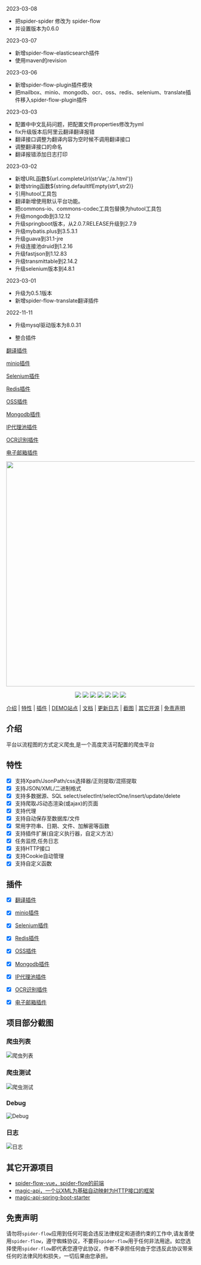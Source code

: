 2023-03-08
- 把spider-spider 修改为 spider-flow
- 并设置版本为0.6.0

2023-03-07
- 新增spider-flow-elasticsearch插件
- 使用maven的revision

2023-03-06
- 新增spider-flow-plugin插件模块
- 把mailbox、minio、mongodb、ocr、oss、redis、selenium、translate插件移入spider-flow-plugin插件


2023-03-03
- 配置中中文乱码问题，把配置文件properties修改为yml
- fix升级版本后阿里云翻译翻译报错
- 翻译接口调整为翻译内容为空时候不调用翻译接口
- 调整翻译接口的命名
- 翻译报错添加日志打印

2023-03-02
- 新增URL函数${url.completeUrl(strVar,'./a.html')}
- 新增string函数${string.defaultIfEmpty(str1,str2)}
- 引用hutool工具包
- 翻译新增使用默认平台功能。
- 把commons-io、commons-codec工具包替换为hutool工具包
- 升级mongodb到3.12.12
- 升级springboot版本，从2.0.7.RELEASE升级到2.7.9
- 升级mybatis.plus到3.5.3.1
- 升级guava到31.1-jre
- 升级连接池druid到1.2.16
- 升级fastjson到1.12.83
- 升级transmittable到2.14.2
- 升级selenium版本到4.8.1

2023-03-01
- 升级为0.5.1版本
- 新增spider-flow-translate翻译插件


2022-11-11
- 升级mysql驱动版本为8.0.31

- 整合插件

[翻译插件](https://gitee.com/emaisi/spider-flow/tree/master/spider-flow-plugin/spider-flow-translate)

[minio插件](https://gitee.com/emaisi/spider-flow/tree/master/spider-flow-plugin/spider-flow-minio)
 
[Selenium插件](https://gitee.com/emaisi/spider-flow/tree/master/spider-flow-plugin/spider-flow-selenium)
 
[Redis插件](https://gitee.com/emaisi/spider-flow/tree/master/spider-flow-plugin/spider-flow-redis)
 
[OSS插件](https://gitee.com/emaisi/spider-flow/tree/master/spider-flow-plugin/spider-flow-oss)

[Mongodb插件](https://gitee.com/emaisi/spider-flow/tree/master/spider-flow-plugin/spider-flow-mongodb)
 
[IP代理池插件](https://gitee.com/emaisi/spider-flow/tree/master/spider-flow-plugin/spider-flow-proxypool)
 
[OCR识别插件](https://gitee.com/emaisi/spider-flow/tree/master/spider-flow-plugin/spider-flow-ocr)
 
[电子邮箱插件](https://gitee.com/emaisi/spider-flow/tree/master/spider-flow-plugin/spider-flow-mailbox)



<p align="center">
    <img src="https://www.spiderflow.org/images/logo.svg" width="600">
</p>
<p align="center">
    <a target="_blank" href="https://www.oracle.com/technetwork/java/javase/downloads/index.html"><img src="https://img.shields.io/badge/JDK-1.8+-green.svg" /></a>
    <a target="_blank" href="https://www.spiderflow.org"><img src="https://img.shields.io/badge/Docs-latest-blue.svg"/></a>
    <a target="_blank" href="https://github.com/emaisi/spider-flow/releases"><img src="https://img.shields.io/github/v/release/emaisi/spider-flow?logo=github"></a>
    <a target="_blank" href='https://gitee.com/emaisi/spider-flow'><img src="https://gitee.com/emaisi/spider-flow/badge/star.svg?theme=white" /></a>
    <a target="_blank" href='https://github.com/emaisi/spider-flow'><img src="https://img.shields.io/github/stars/emaisi/spider-flow.svg?style=social"/></a>
    <a target="_blank" href="LICENSE"><img src="https://img.shields.io/:license-MIT-blue.svg"></a>
    <a target="_blank" href="https://shang.qq.com/wpa/qunwpa?idkey=10faa4cf9743e0aa379a72f2ad12a9e576c81462742143c8f3391b52e8c3ed8d"><img src="https://img.shields.io/badge/Join-QQGroup-blue"></a>
</p>

[介绍](#介绍) | [特性](#特性) | [插件](#插件) | <a target="_blank" href="http://demo.spiderflow.org">DEMO站点</a> | <a target="_blank" href="https://www.spiderflow.org">文档</a> | <a target="_blank" href="https://www.spiderflow.org/changelog.html">更新日志</a> | [截图](#项目部分截图) | [其它开源](#其它开源项目) | [免责声明](#免责声明)

## 介绍
平台以流程图的方式定义爬虫,是一个高度灵活可配置的爬虫平台

## 特性
- [x] 支持Xpath/JsonPath/css选择器/正则提取/混搭提取
- [x] 支持JSON/XML/二进制格式
- [x] 支持多数据源、SQL select/selectInt/selectOne/insert/update/delete
- [x] 支持爬取JS动态渲染(或ajax)的页面
- [x] 支持代理
- [x] 支持自动保存至数据库/文件
- [x] 常用字符串、日期、文件、加解密等函数
- [x] 支持插件扩展(自定义执行器，自定义方法）
- [x] 任务监控,任务日志
- [x] 支持HTTP接口
- [x] 支持Cookie自动管理
- [x] 支持自定义函数

## 插件

- [x] [翻译插件](https://gitee.com/emaisi/spider-flow/tree/master/spider-flow-plugin/spider-flow-translate)

- [x] [minio插件](https://gitee.com/emaisi/spider-flow/tree/master/spider-flow-plugin/spider-flow-minio)

- [x] [Selenium插件](https://gitee.com/emaisi/spider-flow/tree/master/spider-flow-plugin/spider-flow-selenium)

- [x] [Redis插件](https://gitee.com/emaisi/spider-flow/tree/master/spider-flow-plugin/spider-flow-redis)

- [x] [OSS插件](https://gitee.com/emaisi/spider-flow/tree/master/spider-flow-plugin/spider-flow-oss)

- [x] [Mongodb插件](https://gitee.com/emaisi/spider-flow/tree/master/spider-flow-plugin/spider-flow-mongodb)

- [x] [IP代理池插件](https://gitee.com/emaisi/spider-flow/tree/master/spider-flow-plugin/spider-flow-proxypool)

- [x] [OCR识别插件](https://gitee.com/emaisi/spider-flow/tree/master/spider-flow-plugin/spider-flow-ocr)

- [x] [电子邮箱插件](https://gitee.com/emaisi/spider-flow/tree/master/spider-flow-plugin/spider-flow-mailbox)

## 项目部分截图
### 爬虫列表
![爬虫列表](https://images.gitee.com/uploads/images/2020/0412/104521_e1eb3fbb_297689.png "list.png")
### 爬虫测试
![爬虫测试](https://images.gitee.com/uploads/images/2020/0412/104659_b06dfbf0_297689.gif "test.gif")
### Debug
![Debug](https://images.gitee.com/uploads/images/2020/0412/104741_f9e1190e_297689.png "debug.png")
### 日志
![日志](https://images.gitee.com/uploads/images/2020/0412/104800_a757f569_297689.png "logo.png")

## 其它开源项目
- [spider-flow-vue，spider-flow的前端](https://gitee.com/ssssssss-team/spider-flow-vue)
- [magic-api，一个以XML为基础自动映射为HTTP接口的框架](https://gitee.com/ssssssss-team/magic-api)
- [magic-api-spring-boot-starter](https://gitee.com/ssssssss-team/magic-api-spring-boot-starter)


## 免责声明
请勿将`spider-flow`应用到任何可能会违反法律规定和道德约束的工作中,请友善使用`spider-flow`，遵守蜘蛛协议，不要将`spider-flow`用于任何非法用途。如您选择使用`spider-flow`即代表您遵守此协议，作者不承担任何由于您违反此协议带来任何的法律风险和损失，一切后果由您承担。
